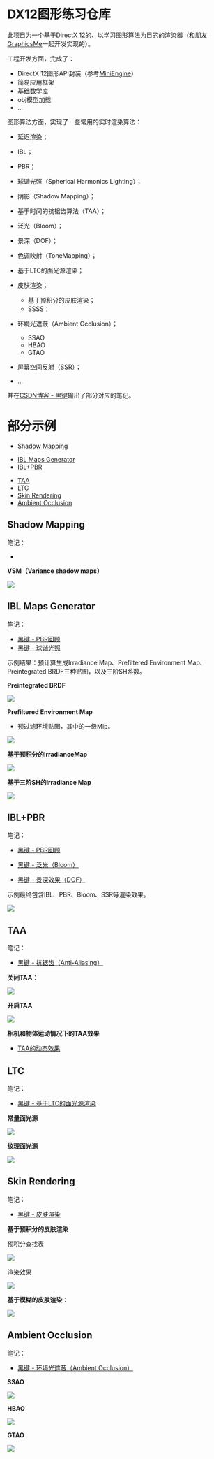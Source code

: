 # DX12图形练习仓库

此项目为一个基于DirectX 12的、以学习图形算法为目的的渲染器（和朋友[GraphicsMe](https://github.com/GraphicsMe)一起开发实现的）。

工程开发方面，完成了：

- DirectX 12图形API封装（参考[MiniEngine](https://github.com/microsoft/DirectX-Graphics-Samples)）
- 简易应用框架
- 基础数学库
- obj模型加载
- ...

图形算法方面，实现了一些常用的实时渲染算法：

- 延迟渲染；
- IBL；
- PBR；
- 球谐光照（Spherical Harmonics Lighting）；
- 阴影（Shadow Mapping）；
- 基于时间的抗锯齿算法（TAA）；
- 泛光（Bloom）；
- 景深（DOF）；
- 色调映射（ToneMapping）；
- 基于LTC的面光源渲染；
- 皮肤渲染；
  - 基于预积分的皮肤渲染；
  - SSSS；
- 环境光遮蔽（Ambient Occlusion）；
  - SSAO
  - HBAO
  - GTAO
- 屏幕空间反射（SSR）；

- ...

并在[CSDN博客 - 黑键](https://blog.csdn.net/qjh5606)输出了部分对应的笔记。



部分示例
=================

- [Shadow Mapping](#shadow-mapping)

* [IBL Maps Generator](#ibl-maps-generator)
* [IBL+PBR](#iblpbr)

- [TAA](#taa)
- [LTC](#ltc)
- [Skin Rendering](#skin-rendering)
- [Ambient Occlusion](#ambient-occlusion)



## Shadow Mapping

笔记：

- 

**VSM（Variance shadow maps）**

![](Tutorial07/Result/Tutorial07.png)



## IBL Maps Generator

笔记：

- [黑键 - PBR回顾](https://blog.csdn.net/qjh5606/article/details/118558172)
- [黑键 - 球谐光照](https://blog.csdn.net/qjh5606/article/details/118444249?spm=1001.2014.3001.5501)

示例结果：预计算生成Irradiance Map、Prefiltered Environment Map、Preintegrated BRDF三种贴图，以及三阶SH系数。

**Preintegrated BRDF**

![](Tutorial10/Result/Preintegrated.png)



**Prefiltered Environment Map**

- 预过滤环境贴图，其中的一级Mip。

![](Tutorial10/Result/Prefiltered.png)



**基于预积分的IrradianceMap**

![](Tutorial10/Result/IrradianceMap.png)



**基于三阶SH的Irradiance Map**

![](Tutorial10/Result/Irradiance-SH.png)



## IBL+PBR

笔记：

- [黑键 - PBR回顾](https://blog.csdn.net/qjh5606/article/details/118558172)
- [黑键 - 泛光（Bloom）](https://blog.csdn.net/qjh5606/article/details/119005531)

- [黑键 - 景深效果（DOF）](https://blog.csdn.net/qjh5606/article/details/118960868)

示例最终包含IBL、PBR、Bloom、SSR等渲染效果。

![](Tutorial09/Result/Final.png)



## TAA

笔记：

- [黑键 - 抗锯齿（Anti-Aliasing）](https://blog.csdn.net/qjh5606/article/details/118827463)



**关闭TAA**：

![](Tutorial09/Result/No-TAA.png)

**开启TAA**

![](Tutorial09/Result/TAA.png)



**相机和物体运动情况下的TAA效果**

- [TAA的动态效果](https://www.bilibili.com/video/BV1aA411c7nc)




## LTC

笔记：

- [黑键 - 基于LTC的面光源渲染](https://blog.csdn.net/qjh5606/article/details/119682254)

**常量面光源**

![](TutorialLTC/Result/1-LTC-ConstantLight.png)

**纹理面光源**

![](TutorialLTC/Result/2-LTC-TextureLight.png)



## Skin Rendering

笔记：

- [黑键 - 皮肤渲染](https://blog.csdn.net/qjh5606/article/details/119820942)

**基于预积分的皮肤渲染**

预积分查找表

![](TutorialSkin/Result/0-PreIntegratedLut.png)

渲染效果

![](TutorialSkin/Result/1-PreIntegratedSkin.png)



**基于模糊的皮肤渲染**：

![](TutorialSkin/Result/2-SSSS.png)



## Ambient Occlusion

笔记：

- [黑键 - 环境光遮蔽（Ambient Occlusion）](https://blog.csdn.net/qjh5606/article/details/120001743)



**SSAO**

![](TutorialAO/Result/1-SSAO.png)



**HBAO**

![](TutorialAO/Result/2-HBAO.png)



**GTAO**

![](TutorialAO/Result/3-GTAO.png)